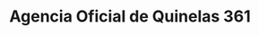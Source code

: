 ---
title: "Agencia Oficial de Quinelas 361"
url: /wanda/agencia-oficial-de-quinelas-361/
shop: Lotterie
---